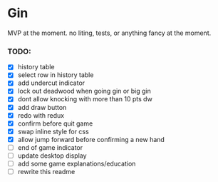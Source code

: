 Gin
===

MVP at the moment. no liting, tests, or anything fancy at the moment.

### TODO:

- [X] history table
- [X] select row in history table
- [X] add undercut indicator
- [X] lock out deadwood when going gin or big gin
- [X] dont allow knocking with more than 10 pts dw
- [X] add draw button
- [X] redo with redux
- [X] confirm before quit game
- [X] swap inline style for css
- [X] allow jump forward before confirming a new hand
- [ ] end of game indicator
- [ ] update desktop display
- [ ] add some game explanations/education
- [ ] rewrite this readme
